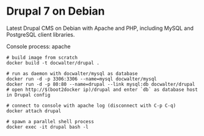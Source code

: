 Drupal 7 on Debian
==================

Latest Drupal CMS on Debian with Apache and PHP, including MySQL and PostgreSQL client libraries.

Console process: apache

```shell
# build image from scratch
docker build -t docwalter/drupal .

# run as daemon with docwalter/mysql as database
docker run -d -p 3306:3306 --name=mysql docwalter/mysql
docker run -d -p 80:80 --name=drupal --link mysql:db docwalter/drupal
# open http://$(boot2docker ip)/drupal and enter `db` as database host in Drupal config

# connect to console with apache log (disconnect with C-p C-q)
docker attach drupal

# spawn a parallel shell process
docker exec -it drupal bash -l
```
